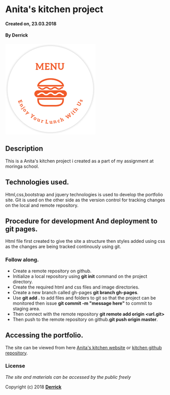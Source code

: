# Anita's kitchen project
#### Created on, 23.03.2018
#### By **Derrick**
![GitHub Logo](img/logoBig.png)

## Description
This is a Anita's kitchen project i created as a part of my assignment at moringa school.

## Technologies used.
Html,css,bootstrap and jquery technologies is used to develop the portfolio site.
Git is used on the other side as the version control for tracking changes on the local and remote repository.

## Procedure for development And deployment to git pages.
Html file first created to give the site a structure then styles added using css as the changes are being tracked continously using git.

### Follow along.

* Create a remote repository on github.
* Initialize a local repository using **git init** command on the project directory.
* Create the required html and css files and image directories.
* Create a new branch called gh-pages **git branch gh-pages**.
* Use **git add .** to add files and folders to git so that the project can be monitored then issue **git commit -m "message here"** to commit to staging area.
* Then connect with the remote repository **git remote add origin <url.git>**
* Then push to the remote repository on github.**git push origin master**.

## Accessing the portfolio.
The site can be viewed from here [Anita's kitchen website](https://muriithiderro.github.io/kitchen/) or [kitchen github repository](https://github.com/muriithiderro/kitchen).

### License
*The site and materials can be accessed by the public freely*

Copyright (c) 2018 **[Derrick](https://github.com/muriithiderro)**
